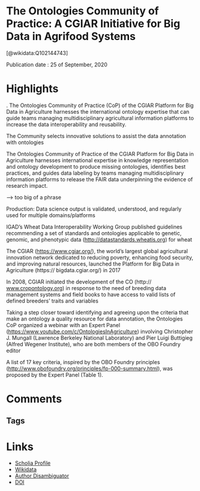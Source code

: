 
The Ontologies Community of Practice: A CGIAR Initiative for Big Data in Agrifood Systems
=========================================================================================
  
  [@wikidata:Q102144743]  
  
Publication date : 25 of September, 2020  

# Highlights
. The Ontologies
Community of Practice (CoP) of the
CGIAR Platform for Big Data in
Agriculture harnesses the international
ontology expertise that can guide teams
managing multidisciplinary agricultural
information platforms to increase the
data interoperability and reusability.

The Community selects innovative solutions to assist the data
annotation with ontologies

The Ontologies Community of Practice of the CGIAR Platform for Big Data in Agriculture harnesses international expertise in knowledge representation and ontology development to produce missing ontologies, identifies best practices, and guides data labeling by teams managing multidisciplinary
information platforms to release the FAIR data underpinning the evidence of research impact.

--> too big of a phrase

Production: Data science output is validated, understood,
and regularly used for multiple domains/platforms

 IGAD’s Wheat Data Interoperability Working
Group published guidelines recommending a set of standards
and ontologies applicable to genetic, genomic, and phenotypic
data (http://datastandards.wheatis.org) for wheat


The CGIAR (https://www.cgiar.org/), the world’s largest global
agricultural innovation network dedicated to reducing poverty,
enhancing food security, and improving natural resources,
launched the Platform for Big Data in Agriculture (https://
bigdata.cgiar.org/) in 2017

In 2008, CGIAR initiated the development of the CO (http://
www.cropontology.org) in response to the need of breeding
data management systems and field books to have access to
valid lists of defined breeders’ traits and variables

Taking a step closer toward identifying and agreeing upon the
criteria that make an ontology a quality resource for data annotation, the Ontologies CoP organized a webinar with an Expert
Panel (https://www.youtube.com/c/OntologiesInAgriculture)
involving Christopher J. Mungall (Lawrence Berkeley National
Laboratory) and Pier Luigi Buttigieg (Alfred Wegener Institute),
who are both members of the OBO Foundry editor

A list of 17 key criteria, inspired by the OBO Foundry principles
(http://www.obofoundry.org/principles/fp-000-summary.html),
was proposed by the Expert Panel (Table 1).
# Comments

## Tags

# Links
  
 * [Scholia Profile](https://scholia.toolforge.org/work/Q102144743)  
 * [Wikidata](https://www.wikidata.org/wiki/Q102144743)  
 * [Author Disambiguator](https://author-disambiguator.toolforge.org/work_item_oauth.php?id=Q102144743&batch_id=&match=1&author_list_id=&doit=Get+author+links+for+work)  
 * [DOI](https://doi.org/10.1016/J.PATTER.2020.100105)  
